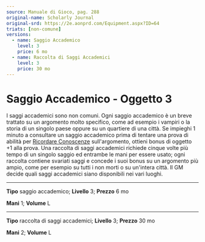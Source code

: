 ```yaml
---
source: Manuale di Gioco, pag. 288
original-name: Scholarly Journal
original-srd: https://2e.aonprd.com/Equipment.aspx?ID=64
triats: [non-comune]
versions:
  - name: Saggio Accademico
    level: 3
    price: 6 mo
  - name: Raccolta di Saggi Accademici
    level: 3
    price: 30 mo
---
```


# Saggio Accademico - Oggetto 3

I saggi accademici sono non comuni. Ogni saggio accademico è un breve trattato
su un argomento molto specifico, come ad esempio i vampiri o la storia di un
singolo paese oppure su un quartiere di una città. Se impieghi 1 minuto a
consultare un saggio accademico prima di tentare una prova di abilità per
[Ricordare Conoscenze](/azioni/abilita/ricordare-conoscenze) sull'argomento,
ottieni bonus di oggetto +1 alla prova. Una raccolta di saggi accademici
richiede cinque volte più tempo di un singolo saggio ed entrambe le mani per
essere usato; ogni raccolta contiene svariati saggi e concede i suoi bonus su un
argomento più ampio, come per esempio su tutti i non morti o su un'intera città.
Il GM decide quali saggi accademici siano disponibili nei vari luoghi.

---

**Tipo** saggio accademico; **Livello** 3; **Prezzo** 6 mo

**Mani** 1; **Volume** L

---

**Tipo** raccolta di saggi accademici; **Livello** 3; **Prezzo** 30 mo

**Mani** 2; **Volume** L
